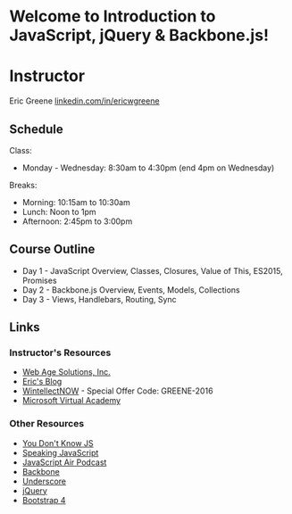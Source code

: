 # Welcome to Introduction to JavaScript, jQuery & Backbone.js!

# Instructor

Eric Greene [linkedin.com/in/ericwgreene](linkedin.com/in/ericwgreene)

## Schedule

Class:
- Monday - Wednesday: 8:30am to 4:30pm (end 4pm on Wednesday)

Breaks:
- Morning: 10:15am to 10:30am
- Lunch: Noon to 1pm
- Afternoon: 2:45pm to 3:00pm

## Course Outline

- Day 1 - JavaScript Overview, Classes, Closures, Value of This, ES2015, Promises
- Day 2 - Backbone.js Overview, Events, Models, Collections
- Day 3 - Views, Handlebars, Routing, Sync

## Links

### Instructor's Resources

- [Web Age Solutions, Inc.](http://www.webagesolutions.com/)
- [Eric's Blog](http://t4d.io/)
- [WintellectNOW](https://www.wintellectnow.com/Home/Instructor?instructorId=EricGreene) - Special Offer Code: GREENE-2016
- [Microsoft Virtual Academy](https://mva.microsoft.com/search/SearchResults.aspx#!q=Eric%20Greene&lang=1033)

### Other Resources

- [You Don't Know JS](https://github.com/getify/You-Dont-Know-JS)
- [Speaking JavaScript](http://speakingjs.com/es5/index.html)
- [JavaScript Air Podcast](http://javascriptair.podbean.com/)
- [Backbone](http://backbonejs.org/)
- [Underscore](http://underscorejs.org/)
- [jQuery](https://jquery.com/)
- [Bootstrap 4](https://v4-alpha.getbootstrap.com/)